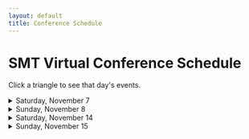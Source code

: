 ```yaml
---
layout: default
title: Conference Schedule
---
```


<h1>SMT Virtual Conference Schedule</h1>

Click a triangle to see that day's events.

<details>

<summary markdown="span">
Saturday, November 7
</summary>

<h2>9:00–9:45</h2>
<p class="non-session"><a href="https://ams2020.pathable.co/meetings/virtual/qRThe8fTsvZPjcHhz">Morning Yoga Session</a><span> (AMS Platform)</span></p>

<h2>10:00–10:50</h2>
{% include session-short.html session="chinese-music-theory" %}
{% include session-short.html session="forces-energy-balance" %}
{% include session-short.html session="meter-and-time" %}
{% include session-short.html session="work-family-ig" %}

<h2>11:00-11:50</h2>
{% include session-short.html session="fraught-intersections" %}
{% include session-short.html session="mahler" %}
{% include session-short.html session="post-1945-ig" %}
{% include session-short.html session="early-music-ig" %}

<h2>12:00–12:50</h2>
{% include session-short.html session="contrapuntal-innovations" %}
{% include session-short.html session="gesture-and-transformation" %}
{% include session-short.html session="form-poster" %}
{% include session-short.html session="music-cognition-ig" %}

<h2>1:00–1:50</h2>
{% include session-short.html session="on-rotational-form" %}
{% include session-short.html session="musical-experience-in-time-and-space" %}
{% include session-short.html session="music-pedagogy-ig" %}
{% include session-short.html session="russian-music-theory-ig" %}

<h2>2:00–3:00</h2>
{% include session-short.html session="analysis-of-music-for-dancing" %}
{% include session-short.html session="rediscovering-opera" %}
{% include session-short.html session="karpinskis-aural-skills-acquisition" %}
{% include session-short.html session="improvisation-ig" %}

<h2>2:30–4:00</h2>
<p class="non-session"><a href="https://ams2020.pathable.co/meetings/waWzzQDJuBK7kgGwk">Welcome Break and Coffee Reception</a><span> (AMS Platform)</span></p>

<h2>3:00–5:00</h2>
<p class="non-session"><a href="https://ams2020.pathable.co/trade-show/organizations">Exhibit Hall Open Hours </a><span>(AMS Platform)</span></p>

<h2>3:30–5:30</h2>
{% include session-short.html session="graduate-student-workshop-gawboy" %}
{% include session-short.html session="graduate-student-workshop-murphy" %}

<h2>4:30–5:30</h2>
<p class="non-session"><a href="https://live.remo.co/e/smt-executive-board-meet-and-gre">SMT Executive Board Meet and Greet</a><span> (Remo)</span></p>

<h2>6:00–7:30</h2>
<p class="non-session"><a href="https://ams2020.pathable.co/meetings/virtual/ar4nSYcqyn84Z6k97">Listen and Unwind</a><span> (AMS Platform)</span></p>
</details>
<details>
<summary>
Sunday, November 8
</summary>
<h2>9:00–9:45</h2>
<p class="non-session"><a href="https://ams2020.pathable.co/meetings/virtual/YEKJ4Pn3ieCXgggmB">Morning Mindfulness</a><span> (AMS Platform)</span></p>

<h2>10:00–10:50</h2>
{% include session-short.html session="microrhythm-and-displacement" %}
{% include session-short.html session="history-of-theory" %}
{% include session-short.html session="transformational-and-serial-techniques-poster" %}

<h2>10:00–11:50</h2>
{% include session-short.html session="analysis-of-world-music-ig" %}


<h2>11:00-11:50</h2>
{% include session-short.html session="salvatore-sciarrinos-novel-forms" %}
{% include session-short.html session="schubert-and-chopin" %}
{% include session-short.html session="schemas-frames-paradigms-poster" %}

<h2>11:00-12:30</h2>
{% include session-short.html session="histories-of-music-pedagogy" %}

<h2>12:00–12:50</h2>
{% include session-short.html session="gender-disability-politics-popular-music" %}
{% include session-short.html session="voice-leading-spaces-and-transformation" %}
{% include session-short.html session="jazz-ig" %}
{% include session-short.html session="autographs-ig" %}

<h2>12:00–1:30</h2>
<p class="non-session"><a href="">Committee on Race and Ethnicity Travel Grant Luncheon, <em>for invited recipients only</em></a><span> (Remo)</span></p>

<h2>1:00–1:50</h2>
{% include session-short.html session="period-and-cyclic-form-in-the-nineteenth-century" %}
{% include session-short.html session="rethinking-what-counts-in-serial-music" %}
{% include session-short.html session="dance-and-movement-ig" %}
{% include session-short.html session="history-of-theory-ig" %}

<h2>2:00–3:00</h2>
{% include session-short.html session="theorists-talk-sex-in-musicals" %}
{% include session-short.html session="new-perspectives-on-referents-in-analyses-of-improvisation" %}
{% include session-short.html session="music-and-philosophy-ig" %}

<h2>2:00–3:15</h2>
{% include session-short.html session="stories-from-the-frontlines" %}

<h2>3:00–4:00</h2>
<p class="non-session"><a href="https://live.remo.co/e/smt-cmte-on-the-status-of-women-">Committee on the Status of Women Brown Bag Luncheon, <em>Open to all!</em></a><span> (Remo)</span></p>

<h2>3:00–4:50</h2>
<p class="non-session"><a href="https://ams2020.pathable.co/meetings/FtnTFFbwqzn4qimGS">Coffee Break </a><span>(AMS Platform)</span></p>

<h2>3:00–5:00</h2>
<p class="non-session"><a href="https://ams2020.pathable.co/trade-show/organizations">Exhibit Hall Open Hours </a><span>(AMS Platform)</span></p>

<h2>3:30–5:30</h2>
<p class="non-session"><a href="/graduate-fair">Graduate School Fair, <em>Open to all!</em></a><span></span>
</p>

<h2>5:00–6:30</h2>
{% include session-short.html session="music-interculturality-scopes-methods-approaches" %}

<h2>6:00–7:30</h2>
<p class="non-session"><a href="https://ams2020.pathable.co/meetings/virtual/Ee2fK9u4JovtaBbB8">Listen and Unwind </a><span>(AMS Platform)</span>
</p>

<h2>6:00–8:00</h2>
{% include session-short.html session="mediating-the-cold-war" %}
</details>
<details>
<summary>
Saturday, November 14
</summary>

<h2>9:00–9:45</h2>
<p class="non-session"><a href="https://ams2020.pathable.co/meetings/virtual/dvvTsZPw8bufn8HXi">Morning Yoga</a><span>(AMS Platform)</span>
</p>

<h2>10:00–10:50</h2>

{% include session-short.html session="joni-mitchell" %}
{% include session-short.html session="brahms-and-beethoven" %}
{% include session-short.html session="pedagogy-and-cognition-poster" %}
{% include session-short.html session="queer-resource-group" %}

<h2>10:00–11:30</h2>
{% include session-short.html session="black-lives-matter-in-music" %}

<h2>11:00-11:50</h2>
{% include session-short.html session="unsettling-encounters" %}
{% include session-short.html session="scripts-schemas-prototypes" %}
{% include session-short.html session="popular-music-ig" %}
{% include session-short.html session="music-and-disability-ig" %}

<h2>12:00–12:50</h2>
{% include session-short.html session="gesture-the-mimetic-hypothesis-musical-feels" %}
{% include session-short.html session="sonata-problems" %}
{% include session-short.html session="popular-and-video-game-music-poster" %}
{% include session-short.html session="music-and-psychoanalysis-ig" %}

<h2>12:00–1:30</h2>
{% include session-short.html session="fostering-decoloniality" %}

<h2>1:00–1:50</h2>
{% include session-short.html session="analyzing-recordings" %}
{% include session-short.html session="redefining-drama" %}

<h2>1:00–2:15</h2>
{% include session-short.html session="who-is-allowed-to-be-a-genius" %}

<h2>2:30–4:00</h2>
{% include session-short.html session="plenary" %}

<h2>3:00–4:50</h2>
<p class="non-session"><a href="https://ams2020.pathable.co/meetings/hAAESwq9Jmf2otrTL">Coffee Break </a><span>(AMS Platform)</span></p>

<h2>3:00–5:00</h2>
<p class="non-session"><a href="https://ams2020.pathable.co/trade-show/organizations">Exhibit Hall Open Hours</a>(AMS Platform)</p>

<h2>4:00–4:50</h2>
{% include session-short.html session="meaningless-excitement-and-smooth-atonal-sound" %}

<h2>6:00–7:30</h2>
{% include session-short.html session="modulations-and-intersections-disability-and-the-uncritical-role-of-music" %}

<h2>6:00–7:30</h2>
<p class="non-session"><a href="https://ams2020.pathable.co/meetings/virtual/7k568eMsNyzg2qZF6">Listen and Unwind </a><span>(AMS Platform)</span>
</p>
</details>
<details>
<summary>
Sunday, November 15
</summary>

<h2>9:00–9:45</h2>
<p class="non-session"><a href="https://ams2020.pathable.co/meetings/virtual/3xjjpo63uxSWPbEQZ">Morning Mindfulness</a><span>(AMS Platform)</span>
</p>

<h2>10:00–10:50</h2>
{% include session-short.html session="new-directions-in-topic-theory" %}
{% include session-short.html session="apropos-wagner-and-strauss" %}
{% include session-short.html session="mathematics-of-music-ig" %}

<h2>10:00–11:15</h2>
{% include session-short.html session="provincializing-music-theory" %}

<h2>11:00-11:50</h2>
{% include session-short.html session="timbre" %}
{% include session-short.html session="balanchine" %}

<h2>11:30-12:45</h2>
{% include session-short.html session="using-open-educational-resources" %}

<h2>12:00–12:50</h2>
{% include session-short.html session="postwar-transformations-of-the-american-common-stock" %}
{% include session-short.html session="reconsidering-schenker-and-hierarchy" %}

<h2>1:00–1:50</h2>
{% include session-short.html session="tempo-rhythm-grove-in-metal" %}
{% include session-short.html session="clara-and-robert-schumann" %}
{% include session-short.html session="music-informatics-ig" %}

<h2>1:00–2:15</h2>
{% include session-short.html session="ethics-in-peer-review" %}

<h2>2:00–3:30</h2>
{% include session-short.html session="the-sound-object-and-music-media" %}

<h2>2:30–3:00</h2>
{% include session-short.html session="smt-business-meeting" %}

<h2>3:00–3:15</h2>
{% include session-short.html session="awards" %}

<h2>3:00–4:50</h2>
<p class="non-session"><a href="https://ams2020.pathable.co/meetings/scXJgkaqzdcd4nzRn">Coffee Break</a></p>

<h2>3:00–5:00</h2>
<p class="non-session"><a href="https://ams2020.pathable.co/trade-show/organizations">Exhibit Hall Open Hours</a></p>

<h2>5:00–5:50</h2>
{% include session-short.html session="substantial-similarity-and-the-role-of-forensic-musicology" %}

<h2>6:00–7:30</h2>
<p class="non-session"><a href="https://ams2020.pathable.co/meetings/virtual/7k568eMsNyzg2qZF6">Listen and Unwind </a><span>(AMS Platform)</span>
</p>

<h2>6:00–8:30</h2>
{% include session-short.html session="pedagogy-for-the-public" %}
</details>





